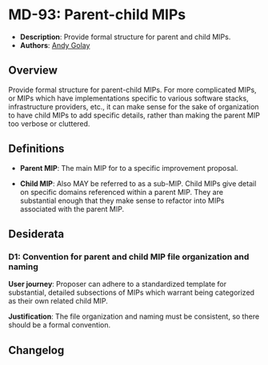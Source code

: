 # MD-93: Parent-child MIPs

- **Description**: Provide formal structure for parent and child MIPs.
- **Authors**: [Andy Golay](mailto:andy.golay@movementlabs.xyz)

## Overview

Provide formal structure for parent-child MIPs. For more complicated MIPs, or MIPs which have implementations specific to various software stacks, infrastructure providers, etc., it can make sense for the sake of organization to have child MIPs to add specific details, rather than making the parent MIP too verbose or cluttered.

## Definitions

- **Parent MIP**: The main MIP for to a specific improvement proposal.

- **Child MIP**: Also MAY be referred to as a sub-MIP. Child MIPs give detail on specific domains referenced within a parent MIP. They are substantial enough that they make sense to refactor into MIPs associated with the parent MIP.

## Desiderata

### D1: Convention for parent and child MIP file organization and naming

**User journey**: Proposer can adhere to a standardized template for substantial, detailed subsections of MIPs which warrant being categorized as their own related child MIP.

**Justification**: The file organization and naming must be consistent, so there should be a formal convention.

## Changelog
